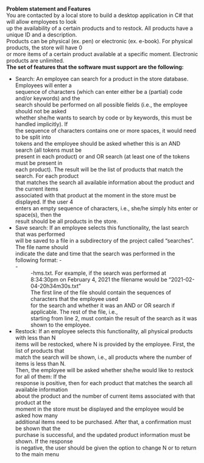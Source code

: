 **Problem statement and Features**<br/>
You are contacted by a local store to build a desktop application in C# that will allow employees to look <br/>
up the availability of a certain products and to restock. All products have a unique ID and a description.<br/>
Products can be physical (ex. pen) or electronic (ex. e-book). For physical products, the store will have 0<br/>
or more items of a certain product available at a specific moment. Electronic products are unlimited.<br/>
**The set of features that the software must support are the following:**<br/>
- Search: An employee can search for a product in the store database. Employees will enter a<br/>
sequence of characters (which can enter either be a (partial) code and/or keywords) and the<br/>
search should be performed on all possible fields (i.e., the employee should not be asked<br/>
whether she/he wants to search by code or by keywords, this must be handled implicitly). If<br/>
the sequence of characters contains one or more spaces, it would need to be split into<br/>
tokens and the employee should be asked whether this is an AND search (all tokens must be<br/>
present in each product) or and OR search (at least one of the tokens must be present in<br/>
each product). The result will be the list of products that match the search. For each product<br/>
that matches the search all available information about the product and the current items<br/>
associated with that product at the moment in the store must be displayed. If the user 4<br/>
enters an empty sequence of characters, i.e., she/he simply hits enter or space(s), then the<br/>
result should be all products in the store.<br/>
- Save search: If an employee selects this functionality, the last search that was performed<br/>
will be saved to a file in a subdirectory of the project called “searches”. The file name should<br/>
indicate the date and time that the search was performed in the following format: <yyyy>- </br>
<mm>-<dd>-<hh>h<mm>m<ss>s.txt. For example, if the search was performed at<br/>
8:34:30pm on February 4, 2021 the filename would be “2021-02-04-20h34m30s.txt”<br/>
The first line of the file should contain the sequences of characters that the employee used<br/>
for the search and whether it was an AND or OR search if applicable. The rest of the file, i.e.,<br/>
starting from line 2, must contain the result of the search as it was shown to the employee.<br/>
- Restock: If an employee selects this functionality, all physical products with less than N<br/>
items will be restocked, where N is provided by the employee. First, the list of products that<br/>
match the search will be shown, i.e., all products where the number of items is less than N.<br/>
Then, the employee will be asked whether she/he would like to restock for all of them: If the<br/>
response is positive, then for each product that matches the search all available information<br/>
about the product and the number of current items associated with that product at the<br/>
moment in the store must be displayed and the employee would be asked how many<br/>
additional items need to be purchased. After that, a confirmation must be shown that the<br/>
purchase is successful, and the updated product information must be shown. If the response<br/>
is negative, the user should be given the option to change N or to return to the main menu<br/>
